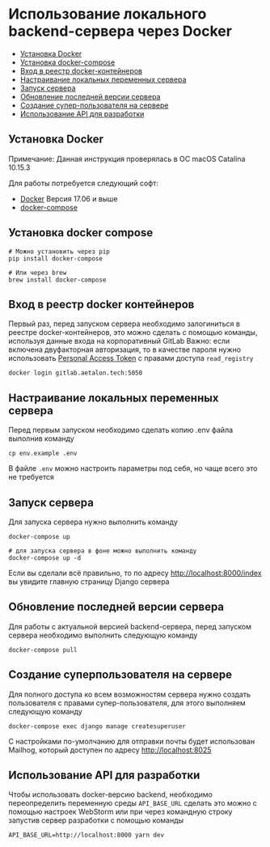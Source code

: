 # Использование локального backend-сервера через Docker

- [Установка Docker](#установка-docker)
- [Установка docker-compose](#установка-docker-compose)
- [Вход в реестр docker-контейнеров](#вход-в-реестр-docker-контейнеров)
- [Настраивание локальных переменных сервера](#настраивание-локальных-переменных-сервера)
- [Запуск сервера](#запуск-сервера)
- [Обновление последней версии сервера](#Обновление-последней-версии-сервера)
- [Создание супер-пользователя на сервере](#Создание-суперпользователя-на-сервере)
- [Использование API для разработки](#Использование-API-для-разработки)

## Установка Docker

Примечание: Данная инструкция проверялась в ОС macOS Catalina 10.15.3

Для работы потребуется следующий софт:

- [Docker](https://docs.docker.com/get-docker/) Версия 17.06 и выше
- [docker-compose](https://docs.docker.com/compose/install/)

## Установка docker compose

```shell script
# Можно установить через pip
pip install docker-compose

# Или через brew
brew install docker-compose
```

## Вход в реестр docker контейнеров

Первый раз, перед запуском сервера необходимо залогиниться в реестре docker-контейнеров, это можно сделать с помощью команды, используя данные входа на корпоративный GitLab Важно: если включена двуфакторная авторизация, то в качестве пароля нужно использовать [Personal Access Token](https://docs.gitlab.com/ee/user/profile/personal_access_tokens.html) с правами доступа `read_registry`

```shell script
docker login gitlab.aetalon.tech:5050
```

## Настраивание локальных переменных сервера

Перед первым запуском необходимо сделать копию .env файла выполнив команду

```shell script
cp env.example .env
```

В файле `.env` можно настроить параметры под себя, но чаще всего это не требуется

## Запуск сервера

Для запуска сервера нужно выполнить команду

```shell script
docker-compose up

# для запуска сервера в фоне можно выполнить команду
docker-compose up -d
```

Если вы сделали всё правильно, то по адресу [http://localhost:8000/index](http://localhost:8000/index) вы увидите главную страницу Django сервера

## Обновление последней версии сервера

Для работы с актуальной версией backend-сервера, перед запуском сервера необходимо выполнить следующую команду

```shell script
docker-compose pull
```

## Создание суперпользователя на сервере

Для полного доступа ко всем возможностям сервера нужно создать пользователя с правами супер-пользователя, для этого выполняем следующую команду

```shell script
docker-compose exec django manage createsuperuser
```

С настройками по-умолчанию для отправки почты будет использован Mailhog, который доступен по адресу [http://localhost:8025](http://localhost:8025)

## Использование API для разработки

Чтобы использовать docker-версию backend, необходимо переопределить переменную среды `API_BASE_URL` сделать это можно с помощью настроек WebStorm или при через командную строку запустив сервер разработки с помощью команды

```shell script
API_BASE_URL=http://localhost:8000 yarn dev
```
